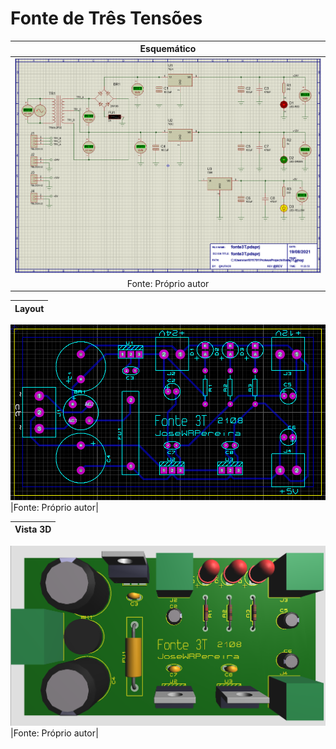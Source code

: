 # Fonte de Três Tensões
|Esquemático|
|:---------:|
|![Esquematico](https://github.com/JoseWRPereira/fonte3t/blob/main/esquematico.PNG)|
|Fonte: Próprio autor|

|Layout|
|:---------:|
![Layout](https://github.com/JoseWRPereira/fonte3t/blob/main/layout.PNG)
|Fonte: Próprio autor|

|Vista 3D|
|:---------:|
![Vista3D](https://github.com/JoseWRPereira/fonte3t/blob/main/vista3D.PNG)
|Fonte: Próprio autor|
